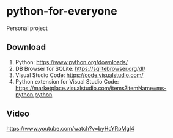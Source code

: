 # python-for-everyone
Personal project

## Download
1. Python: https://www.python.org/downloads/
2. DB Browser for SQLite: https://sqlitebrowser.org/dl/
3. Visual Studio Code: https://code.visualstudio.com/
4. Python extension for Visual Studio Code: https://marketplace.visualstudio.com/items?itemName=ms-python.python

## Video
https://www.youtube.com/watch?v=byHcYRpMgI4